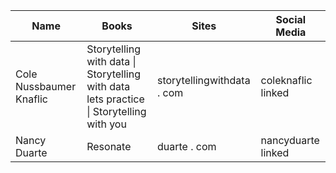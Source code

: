 
| Name                    | Books                                                                                   | Sites                      | Social Media       |
| ----------------------- | --------------------------------------------------------------------------------------- | -------------------------- | ------------------ |
| Cole Nussbaumer Knaflic | Storytelling with data \| Storytelling with data lets practice \| Storytelling with you | storytellingwithdata . com | coleknaflic linked |
| Nancy Duarte            | Resonate                                                                                | duarte . com               | nancyduarte linked |
